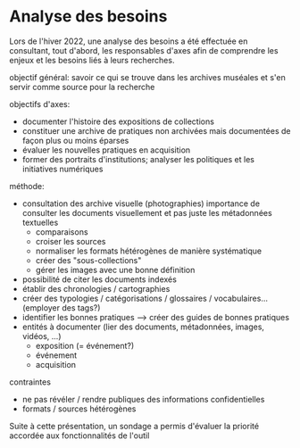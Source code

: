 # Analyse des besoins

Lors de l'hiver 2022, une analyse des besoins a été effectuée en consultant, tout d'abord, les responsables d'axes afin de comprendre les enjeux et les besoins liés à leurs recherches. 



objectif général: savoir ce qui se trouve dans les archives muséales et s'en servir comme source pour la recherche

objectifs d'axes:

- documenter l'histoire des expositions de collections
- constituer une archive de pratiques non archivées mais documentées de façon plus ou moins éparses
- évaluer les nouvelles pratiques en acquisition
- former des portraits d'institutions; analyser les politiques et les initiatives numériques

méthode:

- consultation des archive visuelle (photographies) importance de consulter les documents visuellement et pas juste les métadonnées textuelles
  - comparaisons
  - croiser les sources 
  - normaliser les formats hétérogènes de manière systématique
  - créer des "sous-collections"
  - gérer les images avec une bonne définition
- possibilité de citer les documents indexés
- établir des chronologies / cartographies
- créer des typologies / catégorisations / glossaires / vocabulaires...  (employer des tags?) 
- identifier les bonnes pratiques --> créer des guides de bonnes pratiques
- entités à documenter (lier des documents, métadonnées, images, vidéos, ...)
  - exposition (= événement?)
  - événement 
  - acquisition

contraintes

- ne pas révéler / rendre publiques des informations confidentielles
- formats / sources hétérogènes

Suite à cette présentation, un sondage a permis d'évaluer la priorité accordée aux fonctionnalités de l'outil